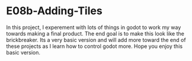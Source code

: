# E08b-Adding-Tiles

In this project, I experement with lots of things in godot to work my way towards making a final product. The end 
goal is to make this look like the brickbreaker. Its a very basic version and will add more toward the end of these 
projects as I learn how to control godot more. Hope you enjoy this basic version.
